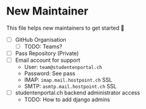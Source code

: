 # New Maintainer

This file helps new maintainers to get started 🎉

- [ ] GitHub Organisation
  - [ ] TODO: Teams?
- [ ] Pass Repository (Private)
- [ ] Email account for support
  - User: `team@studentenportal.ch`
  - Password: See pass
  - IMAP: `imap.mail.hostpoint.ch` SSL
  - SMTP: `asmtp.mail.hostpoint.ch` SSL
- [ ] studentenportal.ch backend administrator access
  - TODO: How to add django admins
